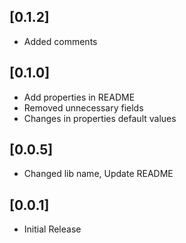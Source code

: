 ## [0.1.2]

- Added comments

## [0.1.0]

- Add properties in README
- Removed unnecessary fields
- Changes in properties default values

## [0.0.5]

- Changed lib name, Update README

## [0.0.1]

- Initial Release